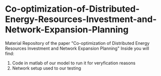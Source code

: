 # Co-optimization-of-Distributed-Energy-Resources-Investment-and-Network-Expansion-Planning
Material Repository of the paper "Co-optimization of Distributed Energy Resources Investment and Network Expansion Planning" 
Inside you will find:
1) Code in matlab of our model to run it for veryfication reasons
2) Network setup used to our testing
